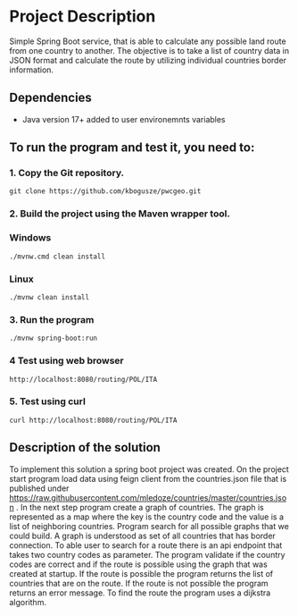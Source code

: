 # Project Description

Simple Spring Boot service, that is able to calculate any possible land
route from one country to another. The objective is to take a list of country data in JSON format
and calculate the route by utilizing individual countries border information.

## Dependencies
* Java version 17+ added to user environemnts variables

## To run the program and test it, you need to:
### 1. Copy the Git repository.
```
git clone https://github.com/kbogusze/pwcgeo.git
```
### 2. Build the project using the Maven wrapper tool.
### Windows
```
./mvnw.cmd clean install
```
### Linux
```
./mvnw clean install
```
### 3. Run the program
```
./mvnw spring-boot:run
```

### 4 Test using web browser
```
http://localhost:8080/routing/POL/ITA
```

### 5. Test using curl
```
curl http://localhost:8080/routing/POL/ITA
```


## Description of the solution
To implement this solution a spring boot project was created. On the project start program load data using feign 
client from the countries.json file that is published under 
https://raw.githubusercontent.com/mledoze/countries/master/countries.json . 
In the next step program create a graph of countries. 
The graph is represented as a map where the key is the country code and the value is a list of neighboring 
countries. Program search for all possible graphs that we could build. A graph is understood as set of all countries
that has border connection. To able user to search for a route there is an api endpoint that takes two country codes as parameter.
The program validate if the country codes are correct and if the route is possible using the graph that was created at startup.
If the route is possible the program returns the list of countries that are on the route. 
If the route is not possible the program returns an error message. To find the route the program uses a dijkstra algorithm.

